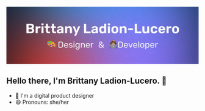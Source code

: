 ![Brittany Ladion-Lucero | Designer & Developer](https://github.com/bladionlucero/bladionlucero/blob/main/gh-banner.png)

## Hello there, I'm Brittany Ladion-Lucero. 👋

- :art: I'm a digital product designer
- 😄 Pronouns: she/her

<!--
**bladionlucero/bladionlucero** is a ✨ _special_ ✨ repository because its `README.md` (this file) appears on your GitHub profile.

Here are some ideas to get you started:

- 🔭 I’m currently working on ...
- 🌱 I’m currently learning ...
- 👯 I’m looking to collaborate on ...
- 🤔 I’m looking for help with ...
- 💬 Ask me about ...
- 📫 How to reach me: ...
- 😄 Pronouns: ...
- ⚡ Fun fact: ...
-->
